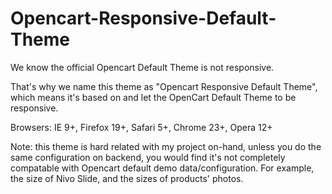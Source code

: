 Opencart-Responsive-Default-Theme
=================================

We know the official Opencart Default Theme is not responsive.

That's why we name this theme as "Opencart Responsive Default Theme", which means it's based on and let the OpenCart Default Theme to be responsive.

Browsers: IE 9+, Firefox 19+, Safari 5+, Chrome 23+, Opera 12+

Note: this theme is hard related with my project on-hand, unless you do the same configuration on backend, you would find it's not completely compatable with Opencart default demo data/configuration. For example, the size of Nivo Slide, and the sizes of products' photos.
